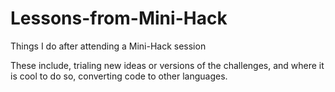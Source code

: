 # Lessons-from-Mini-Hack
Things I do after attending a Mini-Hack session

These include, trialing new ideas or versions of the challenges, and where it is cool to do so, converting code to other languages.
